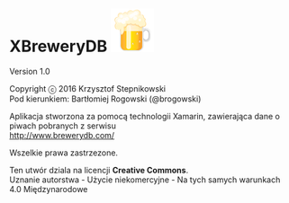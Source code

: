 # XBreweryDB ![alt tag](https://github.com/krzysztofstepnikowski/BreweryDB/blob/master/app/src/main/res/drawable-hdpi/icon_beer.png)
Version 1.0

Copyright ⓒ 2016
Krzysztof Stepnikowski <br />
Pod kierunkiem: Bartłomiej Rogowski (@brogowski)

Aplikacja stworzona za pomocą technologii Xamarin, zawierająca dane o piwach pobranych z serwisu <br />
http://www.brewerydb.com/

Wszelkie prawa zastrzezone.

Ten utwór dziala na licencji <b>Creative Commons</b>. <br />
Uznanie autorstwa - Użycie niekomercyjne - Na tych samych warunkach 4.0 Międzynarodowe
